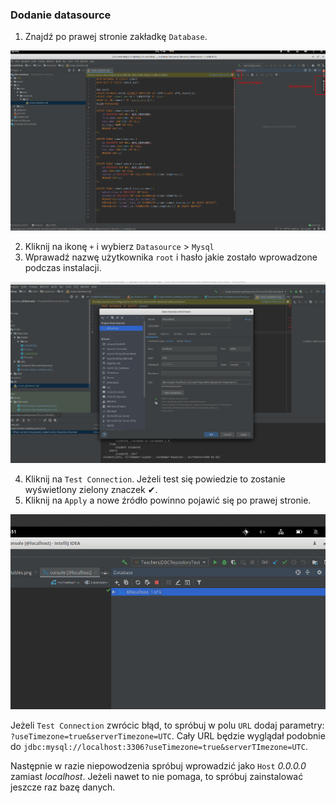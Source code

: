 ### Dodanie datasource

1. Znajdź po prawej stronie zakładkę `Database`.

![create datasource](../images/datasource/_1.png)


2. Kliknij na ikonę `+` i wybierz `Datasource` > `Mysql`
3. Wprawadź nazwę użytkownika `root` i hasło jakie zostało wprowadzone podczas instalacji.

![add datasource](../images/datasource/_2.png)

4. Kliknij na `Test Connection`. Jeżeli test się powiedzie to zostanie wyświetlony zielony znaczek  ✔.
5. Kliknij na `Apply` a nowe źródło powinno pojawić się po prawej stronie.

![finish](../images/datasource/_3.png)

Jeżeli `Test Connection` zwrócic błąd, to spróbuj w polu `URL` dodaj parametry:
`?useTimezone=true&serverTimezone=UTC`. Cały URL będzie wyglądał podobnie do 
`jdbc:mysql://localhost:3306?useTimezone=true&serverTImezone=UTC`.
  
Następnie w razie niepowodzenia spróbuj wprowadzić jako `Host` *0.0.0.0* zamiast *localhost*.
Jeżeli nawet to nie pomaga, to spróbuj zainstalować jeszcze raz bazę danych.
